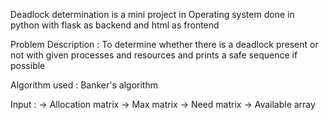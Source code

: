 Deadlock determination is a mini project in Operating system done in python with flask as backend and html as frontend

Problem Description : To determine whether there is a deadlock present or not with given processes and resources and prints a safe sequence if possible

Algorithm used : Banker's algorithm

Input :
-> Allocation matrix
-> Max matrix
-> Need matrix
-> Available array

